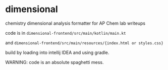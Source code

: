 # dimensional
chemistry dimensional analysis formatter for AP Chem lab writeups

code is in ```dimensional-frontend/src/main/kotlin/main.kt```

and ```dimensional-frontend/src/main/resources/{index.html or styles.css}```

build by loading into intellij IDEA and using gradle.

WARNING: code is an absolute spaghetti mess.
